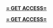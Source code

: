 **[= GET ACCESS=](https://www.google.com/url?q=https%3A%2F%2Fappbitly.com%2FuxHKU)**


**[= GET ACCESS=](https://www.google.com/url?q=https%3A%2F%2Fappbitly.com%2FuxHKU)**
